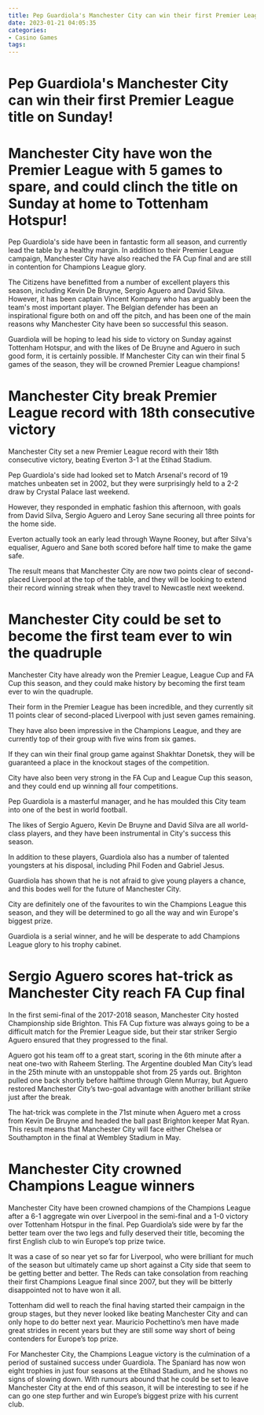 ```yaml
---
title: Pep Guardiola's Manchester City can win their first Premier League title on Sunday!
date: 2023-01-21 04:05:35
categories:
- Casino Games
tags:
---
```



#  Pep Guardiola's Manchester City can win their first Premier League title on Sunday!

# Manchester City have won the Premier League with 5 games to spare, and could clinch the title on Sunday at home to Tottenham Hotspur!

Pep Guardiola's side have been in fantastic form all season, and currently lead the table by a healthy margin. In addition to their Premier League campaign, Manchester City have also reached the FA Cup final and are still in contention for Champions League glory.

The Citizens have benefitted from a number of excellent players this season, including Kevin De Bruyne, Sergio Aguero and David Silva. However, it has been captain Vincent Kompany who has arguably been the team's most important player. The Belgian defender has been an inspirational figure both on and off the pitch, and has been one of the main reasons why Manchester City have been so successful this season.

Guardiola will be hoping to lead his side to victory on Sunday against Tottenham Hotspur, and with the likes of De Bruyne and Aguero in such good form, it is certainly possible. If Manchester City can win their final 5 games of the season, they will be crowned Premier League champions!

#  Manchester City break Premier League record with 18th consecutive victory

Manchester City set a new Premier League record with their 18th consecutive victory, beating Everton 3-1 at the Etihad Stadium.

Pep Guardiola's side had looked set to Match Arsenal's record of 19 matches unbeaten set in 2002, but they were surprisingly held to a 2-2 draw by Crystal Palace last weekend.

However, they responded in emphatic fashion this afternoon, with goals from David Silva, Sergio Aguero and Leroy Sane securing all three points for the home side.

Everton actually took an early lead through Wayne Rooney, but after Silva's equaliser, Aguero and Sane both scored before half time to make the game safe.

The result means that Manchester City are now two points clear of second-placed Liverpool at the top of the table, and they will be looking to extend their record winning streak when they travel to Newcastle next weekend.

#  Manchester City could be set to become the first team ever to win the quadruple

Manchester City have already won the Premier League, League Cup and FA Cup this season, and they could make history by becoming the first team ever to win the quadruple.

Their form in the Premier League has been incredible, and they currently sit 11 points clear of second-placed Liverpool with just seven games remaining.

They have also been impressive in the Champions League, and they are currently top of their group with five wins from six games.

If they can win their final group game against Shakhtar Donetsk, they will be guaranteed a place in the knockout stages of the competition.

City have also been very strong in the FA Cup and League Cup this season, and they could end up winning all four competitions.

 Pep Guardiola is a masterful manager, and he has moulded this City team into one of the best in world football.

The likes of Sergio Aguero, Kevin De Bruyne and David Silva are all world-class players, and they have been instrumental in City's success this season.

In addition to these players, Guardiola also has a number of talented youngsters at his disposal, including Phil Foden and Gabriel Jesus.

Guardiola has shown that he is not afraid to give young players a chance, and this bodes well for the future of Manchester City.

City are definitely one of the favourites to win the Champions League this season, and they will be determined to go all the way and win Europe's biggest prize.

Guardiola is a serial winner, and he will be desperate to add Champions League glory to his trophy cabinet.

#  Sergio Aguero scores hat-trick as Manchester City reach FA Cup final

In the first semi-final of the 2017-2018 season, Manchester City hosted Championship side Brighton. This FA Cup fixture was always going to be a difficult match for the Premier League side, but their star striker Sergio Aguero ensured that they progressed to the final.

Aguero got his team off to a great start, scoring in the 6th minute after a neat one-two with Raheem Sterling. The Argentine doubled Man City’s lead in the 25th minute with an unstoppable shot from 25 yards out. Brighton pulled one back shortly before halftime through Glenn Murray, but Aguero restored Manchester City’s two-goal advantage with another brilliant strike just after the break.

The hat-trick was complete in the 71st minute when Aguero met a cross from Kevin De Bruyne and headed the ball past Brighton keeper Mat Ryan. This result means that Manchester City will face either Chelsea or Southampton in the final at Wembley Stadium in May.

#  Manchester City crowned Champions League winners

Manchester City have been crowned champions of the Champions League after a 6-1 aggregate win over Liverpool in the semi-final and a 1-0 victory over Tottenham Hotspur in the final. Pep Guardiola’s side were by far the better team over the two legs and fully deserved their title, becoming the first English club to win Europe’s top prize twice.

It was a case of so near yet so far for Liverpool, who were brilliant for much of the season but ultimately came up short against a City side that seem to be getting better and better. The Reds can take consolation from reaching their first Champions League final since 2007, but they will be bitterly disappointed not to have won it all.

Tottenham did well to reach the final having started their campaign in the group stages, but they never looked like beating Manchester City and can only hope to do better next year. Mauricio Pochettino’s men have made great strides in recent years but they are still some way short of being contenders for Europe’s top prize.

For Manchester City, the Champions League victory is the culmination of a period of sustained success under Guardiola. The Spaniard has now won eight trophies in just four seasons at the Etihad Stadium, and he shows no signs of slowing down. With rumours abound that he could be set to leave Manchester City at the end of this season, it will be interesting to see if he can go one step further and win Europe’s biggest prize with his current club.